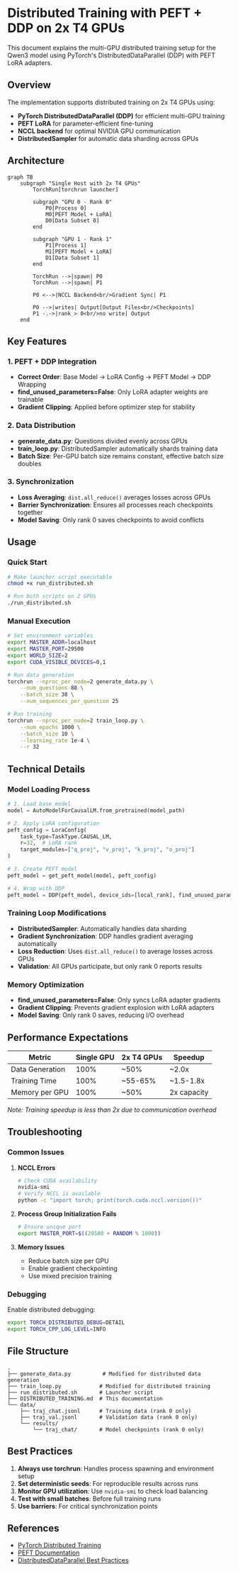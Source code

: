 # Distributed Training with PEFT + DDP on 2x T4 GPUs

This document explains the multi-GPU distributed training setup for the Qwen3 model using PyTorch's DistributedDataParallel (DDP) with PEFT LoRA adapters.

## Overview

The implementation supports distributed training on 2x T4 GPUs using:
- **PyTorch DistributedDataParallel (DDP)** for efficient multi-GPU training
- **PEFT LoRA** for parameter-efficient fine-tuning
- **NCCL backend** for optimal NVIDIA GPU communication
- **DistributedSampler** for automatic data sharding across GPUs

## Architecture

```mermaid
graph TB
    subgraph "Single Host with 2x T4 GPUs"
        TorchRun[torchrun launcher]
        
        subgraph "GPU 0 - Rank 0"
            P0[Process 0]
            M0[PEFT Model + LoRA]
            D0[Data Subset 0]
        end
        
        subgraph "GPU 1 - Rank 1"
            P1[Process 1]
            M1[PEFT Model + LoRA]
            D1[Data Subset 1]
        end
        
        TorchRun -->|spawn| P0
        TorchRun -->|spawn| P1
        
        P0 <-->|NCCL Backend<br/>Gradient Sync| P1
        
        P0 -->|writes| Output[Output Files<br/>Checkpoints]
        P1 -.->|rank > 0<br/>no write| Output
    end
```

## Key Features

### 1. PEFT + DDP Integration
- **Correct Order**: Base Model → LoRA Config → PEFT Model → DDP Wrapping
- **find_unused_parameters=False**: Only LoRA adapter weights are trainable
- **Gradient Clipping**: Applied before optimizer step for stability

### 2. Data Distribution
- **generate_data.py**: Questions divided evenly across GPUs
- **train_loop.py**: DistributedSampler automatically shards training data
- **Batch Size**: Per-GPU batch size remains constant, effective batch size doubles

### 3. Synchronization
- **Loss Averaging**: `dist.all_reduce()` averages losses across GPUs
- **Barrier Synchronization**: Ensures all processes reach checkpoints together
- **Model Saving**: Only rank 0 saves checkpoints to avoid conflicts

## Usage

### Quick Start

```bash
# Make launcher script executable
chmod +x run_distributed.sh

# Run both scripts on 2 GPUs
./run_distributed.sh
```

### Manual Execution

```bash
# Set environment variables
export MASTER_ADDR=localhost
export MASTER_PORT=29500
export WORLD_SIZE=2
export CUDA_VISIBLE_DEVICES=0,1

# Run data generation
torchrun --nproc_per_node=2 generate_data.py \
    --num_questions 88 \
    --batch_size 38 \
    --num_sequences_per_question 25

# Run training
torchrun --nproc_per_node=2 train_loop.py \
    --num_epochs 1000 \
    --batch_size 10 \
    --learning_rate 1e-4 \
    --r 32
```

## Technical Details

### Model Loading Process

```python
# 1. Load base model
model = AutoModelForCausalLM.from_pretrained(model_path)

# 2. Apply LoRA configuration
peft_config = LoraConfig(
    task_type=TaskType.CAUSAL_LM,
    r=32,  # LoRA rank
    target_modules=["q_proj", "v_proj", "k_proj", "o_proj"]
)

# 3. Create PEFT model
peft_model = get_peft_model(model, peft_config)

# 4. Wrap with DDP
peft_model = DDP(peft_model, device_ids=[local_rank], find_unused_parameters=False)
```

### Training Loop Modifications

- **DistributedSampler**: Automatically handles data sharding
- **Gradient Synchronization**: DDP handles gradient averaging automatically
- **Loss Reduction**: Uses `dist.all_reduce()` to average losses across GPUs
- **Validation**: All GPUs participate, but only rank 0 reports results

### Memory Optimization

- **find_unused_parameters=False**: Only syncs LoRA adapter gradients
- **Gradient Clipping**: Prevents gradient explosion with LoRA adapters
- **Model Saving**: Only rank 0 saves, reducing I/O overhead

## Performance Expectations

| Metric | Single GPU | 2x T4 GPUs | Speedup |
|--------|------------|------------|---------|
| Data Generation | 100% | ~50% | ~2.0x |
| Training Time | 100% | ~55-65% | ~1.5-1.8x |
| Memory per GPU | 100% | ~50% | 2x capacity |

*Note: Training speedup is less than 2x due to communication overhead*

## Troubleshooting

### Common Issues

1. **NCCL Errors**
   ```bash
   # Check CUDA availability
   nvidia-smi
   # Verify NCCL is available
   python -c "import torch; print(torch.cuda.nccl.version())"
   ```

2. **Process Group Initialization Fails**
   ```bash
   # Ensure unique port
   export MASTER_PORT=$((29500 + RANDOM % 1000))
   ```

3. **Memory Issues**
   - Reduce batch size per GPU
   - Enable gradient checkpointing
   - Use mixed precision training

### Debugging

Enable distributed debugging:
```bash
export TORCH_DISTRIBUTED_DEBUG=DETAIL
export TORCH_CPP_LOG_LEVEL=INFO
```

## File Structure

```
.
├── generate_data.py          # Modified for distributed data generation
├── train_loop.py            # Modified for distributed training
├── run_distributed.sh       # Launcher script
├── DISTRIBUTED_TRAINING.md  # This documentation
└── data/
    ├── traj_chat.jsonl      # Training data (rank 0 only)
    ├── traj_val.jsonl       # Validation data (rank 0 only)
    └── results/
        └── traj_chat/       # Model checkpoints (rank 0 only)
```

## Best Practices

1. **Always use torchrun**: Handles process spawning and environment setup
2. **Set deterministic seeds**: For reproducible results across runs
3. **Monitor GPU utilization**: Use `nvidia-smi` to check load balancing
4. **Test with small batches**: Before full training runs
5. **Use barriers**: For critical synchronization points

## References

- [PyTorch Distributed Training](https://pytorch.org/tutorials/intermediate/ddp_tutorial.html)
- [PEFT Documentation](https://huggingface.co/docs/peft)
- [DistributedDataParallel Best Practices](https://pytorch.org/docs/stable/notes/ddp.html)